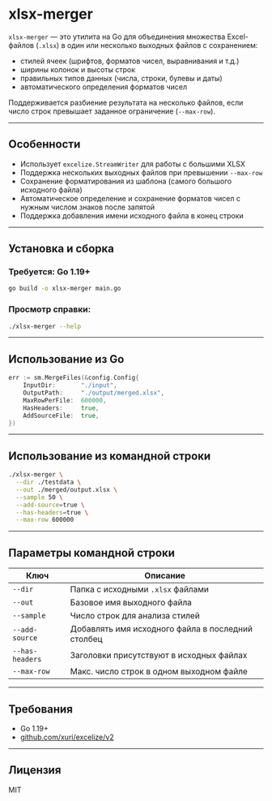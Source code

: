 # xlsx-merger

`xlsx-merger` — это утилита на Go для объединения множества Excel-файлов (`.xlsx`) в один или несколько выходных файлов с сохранением:

* стилей ячеек (шрифтов, форматов чисел, выравнивания и т.д.)
* ширины колонок и высоты строк
* правильных типов данных (числа, строки, булевы и даты)
* автоматического определения форматов чисел

Поддерживается разбиение результата на несколько файлов, если число строк превышает заданное ограничение (`--max-row`).

---

## Особенности

* Использует `excelize.StreamWriter` для работы с большими XLSX
* Поддержка нескольких выходных файлов при превышении `--max-row`
* Сохранение форматирования из шаблона (самого большого исходного файла)
* Автоматическое определение и сохранение форматов чисел с нужным числом знаков после запятой
* Поддержка добавления имени исходного файла в конец строки

---

## Установка и сборка

### Требуется: Go 1.19+

```bash
go build -o xlsx-merger main.go
```

### Просмотр справки:

```bash
./xlsx-merger --help
```

---

## Использование из Go

```go
err := sm.MergeFiles(&config.Config{
    InputDir:       "./input",
    OutputPath:     "./output/merged.xlsx",
    MaxRowPerFile:  600000,
    HasHeaders:     true,
    AddSourceFile:  true,
})
```

---

## Использование из командной строки

```bash
./xlsx-merger \
  --dir ./testdata \
  --out ./merged/output.xlsx \
  --sample 50 \
  --add-source=true \
  --has-headers=true \
  --max-row 600000
```

---

## Параметры командной строки

| Ключ            | Описание                                          |
| --------------- | ------------------------------------------------- |
| `--dir`         | Папка с исходными `.xlsx` файлами                 |
| `--out`         | Базовое имя выходного файла                       |
| `--sample`      | Число строк для анализа стилей                    |
| `--add-source`  | Добавлять имя исходного файла в последний столбец |
| `--has-headers` | Заголовки присутствуют в исходных файлах          |
| `--max-row`     | Макс. число строк в одном выходном файле          |


---

## Требования

* Go 1.19+
* [github.com/xuri/excelize/v2](https://github.com/xuri/excelize)

---

## Лицензия

MIT
